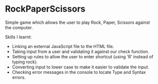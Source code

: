 # RockPaperScissors

Simple game which allows the user to play Rock, Paper, Scissors against the computer.

Skills I learnt:
- Linking an external JavaScript file to the HTML file.
- Taking input from a user and validating it against our check function.
- Setting up rules to allow the user to enter shortcut (using 'R' instead of typing rock).
- Converting input to lower case to make it easier to validate the input.
- Checking error messages in the console to locate Type and Syntax errors.
